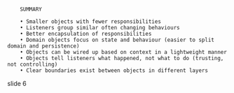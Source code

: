         SUMMARY

        • Smaller objects with fewer responsibilities
        • Listeners group similar often changing behaviours
        • Better encapsulation of responsibilities
        • Domain objects focus on state and behaviour (easier to split domain and persistence)
        • Objects can be wired up based on context in a lightweight manner
        • Objects tell listeners what happened, not what to do (trusting, not controlling)
        • Clear boundaries exist between objects in different layers















































































slide 6
